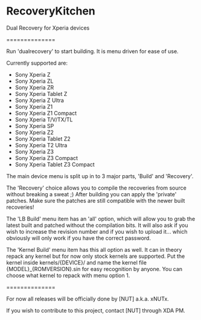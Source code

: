 RecoveryKitchen
==============

Dual Recovery for Xperia devices

==============

Run 'dualrecovery' to start building. It is menu driven for ease of use.

Currently supported are:

* Sony Xperia Z
* Sony Xperia ZL
* Sony Xperia ZR
* Sony Xperia Tablet Z
* Sony Xperia Z Ultra
* Sony Xperia Z1
* Sony Xperia Z1 Compact
* Sony Xperia T/V/TX/TL
* Sony Xperia SP
* Sony Xperia Z2
* Sony Xperia Tablet Z2
* Sony Xperia T2 Ultra
* Sony Xperia Z3
* Sony Xperia Z3 Compact
* Sony Xperia Tablet Z3 Compact

The main device menu is split up in to 3 major parts, 'Build' and 'Recovery'.

The 'Recovery' choice allows you to compile the recoveries from source without breaking a sweat ;)
After building you can apply the 'private' patches. Make sure the patches are still compatible
with the newer built recoveries!

The 'LB Build' menu item has an 'all' option, which will allow you to grab the latest built and patched
without the compilation bits. It will also ask if you wish to increase the revision number and if
you wish to upload it... which obviously will only work if you have the correct password.

The 'Kernel Build' menu item has this all option as well. It can in theory repack any kernel but for now
only stock kernels are supported. Put the kernel inside kernels/{DEVICE}/ and name the kernel file
{MODEL}_{ROMVERSION}.sin for easy recognition by anyone. You can choose what kernel to repack with menu
option 1. 

==============

For now all releases will be officially done by [NUT] a.k.a. xNUTx.

If you wish to contribute to this project, contact [NUT] through XDA PM.
